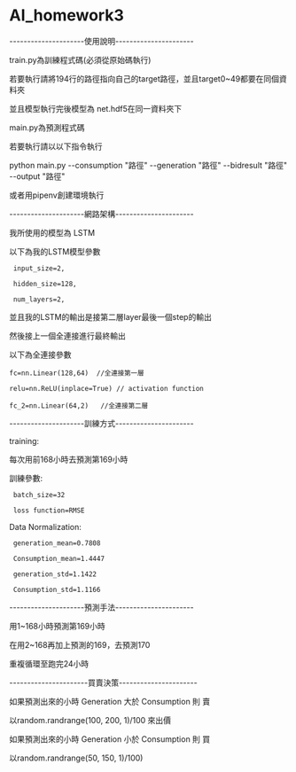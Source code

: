 # AI_homework3

---------------------使用說明----------------------

train.py為訓練程式碼(必須從原始碼執行)

若要執行請將194行的路徑指向自己的target路徑，並且target0~49都要在同個資料夾

並且模型執行完後模型為 net.hdf5在同一資料夾下

main.py為預測程式碼

若要執行請以以下指令執行

python main.py --consumption "路徑" --generation "路徑"  --bidresult "路徑" --output "路徑"

或者用pipenv創建環境執行

---------------------網路架構----------------------

我所使用的模型為 LSTM

以下為我的LSTM模型參數

     input_size=2,
     
     hidden_size=128,
     
     num_layers=2,
     

並且我的LSTM的輸出是接第二層layer最後一個step的輸出

然後接上一個全連接進行最終輸出

以下為全連接參數

    fc=nn.Linear(128,64)  //全連接第一層
    
    relu=nn.ReLU(inplace=True) // activation function
    
    fc_2=nn.Linear(64,2)   //全連接第二層
    
        
---------------------訓練方式----------------------

training:

  每次用前168小時去預測第169小時
  
訓練參數:

     batch_size=32

     loss function=RMSE
  
Data Normalization:

     generation_mean=0.7808

     Consumption_mean=1.4447

     generation_std=1.1422

     Consumption_std=1.1166


  
---------------------預測手法----------------------

  用1~168小時預測第169小時
  
  在用2~168再加上預測的169，去預測170
  
  重複循環至跑完24小時

----------------------買賣決策----------------------

如果預測出來的小時 Generation 大於 Consumption 則 賣

以random.randrange(100, 200, 1)/100 來出價

如果預測出來的小時 Generation 小於 Consumption 則 買

以random.randrange(50, 150, 1)/100)

